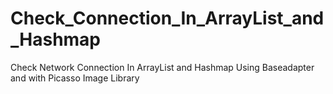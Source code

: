 # Check_Connection_In_ArrayList_and_Hashmap
Check Network Connection In ArrayList and Hashmap Using Baseadapter and with Picasso Image Library
